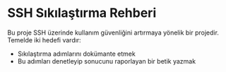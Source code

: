 # SSH Sıkılaştırma Rehberi

Bu proje SSH üzerinde kullanım güvenliğini artırmaya yönelik bir projedir. Temelde iki hedefi vardır:
* Sıkılaştırma adımlarını dokümante etmek
* Bu adımları denetleyip sonucunu raporlayan bir betik yazmak
